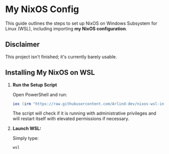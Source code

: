 # My NixOS Config

This guide outlines the steps to set up NixOS on Windows Subsystem for Linux (WSL), including importing **my NixOS configuration**.

## Disclaimer

This project isn't finished; it's currently barely usable.

## Installing My NixOS on WSL

1. **Run the Setup Script**

   Open PowerShell and run:

   ```PowerShell
   iex (irm "https://raw.githubusercontent.com/Arlind-dev/nixos-wsl-installer/main/wsl-install/setup-wsl.ps1")
   ```

   The script will check if it is running with administrative privileges and will restart itself with elevated permissions if necessary.

2. **Launch WSL:**

   Simply type:

   ```PowerShell
   wsl
   ```
